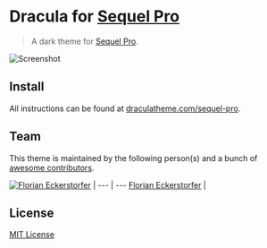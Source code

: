 # Dracula for [Sequel Pro](http://sequelpro.com)

> A dark theme for [Sequel Pro](http://sequelpro.com).

![Screenshot](https://draculatheme.com/assets/img/screenshots/sequel-pro.png)

## Install

All instructions can be found at [draculatheme.com/sequel-pro](https://draculatheme.com/sequel-pro).

## Team

This theme is maintained by the following person(s) and a bunch of [awesome contributors](https://github.com/dracula/sequel-pro/graphs/contributors).

[![Florian Eckerstorfer](https://avatars1.githubusercontent.com/u/149201?v=3&s=70)](https://github.com/florianeckerstorfer) |
--- | ---
[Florian Eckerstorfer](https://github.com/florianeckerstorfer) |

## License

[MIT License](./LICENSE)
